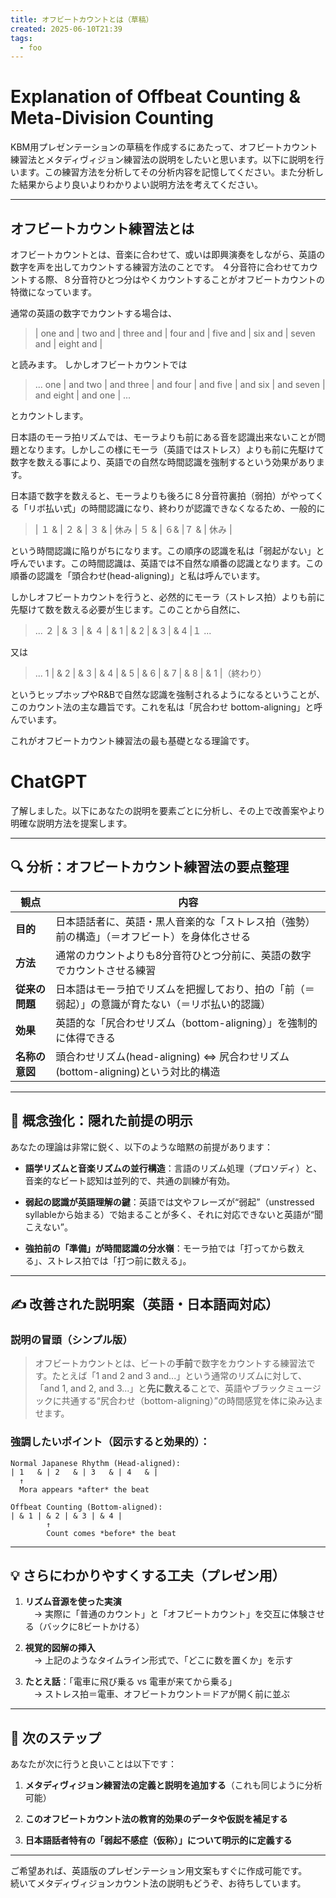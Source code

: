 ```yaml
---
title: オフビートカウントとは（草稿）
created: 2025-06-10T21:39
tags:
  - foo
---
```

# Explanation of Offbeat Counting & Meta-Division Counting

KBM用プレゼンテーションの草稿を作成するにあたって、オフビートカウント練習法とメタディヴィジョン練習法の説明をしたいと思います。以下に説明を行います。この練習方法を分析してその分析内容を記憶してください。また分析した結果からより良いよりわかりよい説明方法を考えてください。

-------------

## オフビートカウント練習法とは

オフビートカウントとは、音楽に合わせて、或いは即興演奏をしながら、英語の数字を声を出してカウントする練習方法のことです。 ４分音符に合わせてカウントする際、８分音符ひとつ分はやくカウントすることがオフビートカウントの特徴になっています。

通常の英語の数字でカウントする場合は、

> | one and | two and | three and | four and | five and | six and | seven and | eight and | 

と読みます。 しかしオフビートカウントでは

> ...  one | and two | and three | and  four | and five | and six | and seven | and eight | and one | ...

とカウントします。

日本語のモーラ拍リズムでは、モーラよりも前にある音を認識出来ないことが問題となります。しかしこの様にモーラ（英語ではストレス）よりも前に先駆けて数字を数える事により、英語での自然な時間認識を強制するという効果があります。

日本語で数字を数えると、モーラよりも後ろに８分音符裏拍（弱拍）がやってくる「リボ払い式」の時間認識になり、終わりが認識できなくなるため、一般的に 

> | １ & | ２ & | ３ & | 休み | ５ & | ６& |７ & | 休み | 

という時間認識に陥りがちになります。この順序の認識を私は「弱起がない」と呼んでいます。この時間認識は、英語では不自然な順番の認識となります。この順番の認識を「頭合わせ(head-aligning)」と私は呼んでいます。

しかしオフビートカウントを行うと、必然的にモーラ（ストレス拍）よりも前に先駆けて数を数える必要が生じます。このことから自然に、

> ... ２ | & ３ | & ４ | & 1 | & 2 | & 3 | & 4 |１  ...

又は

> ... 1 | & 2 | & 3 | & 4 | & 5 | & 6 | & 7 | & 8 | & 1 |（終わり）

というヒップホップやR&Bで自然な認識を強制されるようになるということが、このカウント法の主な趣旨です。これを私は「尻合わせ bottom-aligning」と呼んでいます。

これがオフビートカウント練習法の最も基礎となる理論です。

# ChatGPT


了解しました。以下にあなたの説明を要素ごとに分析し、その上で改善案やより明確な説明方法を提案します。

---

## 🔍 分析：オフビートカウント練習法の要点整理

| 観点        | 内容                                                        |
| --------- | --------------------------------------------------------- |
| **目的**    | 日本語話者に、英語・黒人音楽的な「ストレス拍（強勢）前の構造」（＝オフビート）を身体化させる            |
| **方法**    | 通常のカウントよりも8分音符ひとつ分前に、英語の数字でカウントさせる練習                      |
| **従来の問題** | 日本語はモーラ拍でリズムを把握しており、拍の「前（＝弱起）」の意識が育たない（＝リボ払い的認識）          |
| **効果**    | 英語的な「尻合わせリズム（bottom-aligning）」を強制的に体得できる                  |
| **名称の意図** | 頭合わせリズム(head-aligning) ⇔ 尻合わせリズム(bottom-aligning)という対比的構造 |

---

## 🧠 概念強化：隠れた前提の明示

あなたの理論は非常に鋭く、以下のような暗黙の前提があります：

- **語学リズムと音楽リズムの並行構造**：言語のリズム処理（プロソディ）と、音楽的なビート認知は並列的で、共通の訓練が有効。
    
- **弱起の認識が英語理解の鍵**：英語では文やフレーズが“弱起”（unstressed syllableから始まる）で始まることが多く、それに対応できないと英語が“聞こえない”。
    
- **強拍前の「準備」が時間認識の分水嶺**：モーラ拍では「打ってから数える」、ストレス拍では「打つ前に数える」。
    

---

## ✍️ 改善された説明案（英語・日本語両対応）

### 説明の冒頭（シンプル版）

> オフビートカウントとは、ビートの**手前**で数字をカウントする練習法です。たとえば「1 and 2 and 3 and...」という通常のリズムに対して、「and 1, and 2, and 3...」と**先に数える**ことで、英語やブラックミュージックに共通する“尻合わせ（bottom-aligning）”の時間感覚を体に染み込ませます。

### 強調したいポイント（図示すると効果的）：

```
Normal Japanese Rhythm (Head-aligned):
| 1   & | 2   & | 3   & | 4   & |
  ↑
  Mora appears *after* the beat

Offbeat Counting (Bottom-aligned):
| & 1 | & 2 | & 3 | & 4 |
        ↑
        Count comes *before* the beat
```

---

## 💡 さらにわかりやすくする工夫（プレゼン用）

1. **リズム音源を使った実演**  
    　→ 実際に「普通のカウント」と「オフビートカウント」を交互に体験させる（バックに8ビートかける）
    
2. **視覚的図解の挿入**  
    　→ 上記のようなタイムライン形式で、「どこに数を置くか」を示す
    
3. **たとえ話**：「電車に飛び乗る vs 電車が来てから乗る」  
    　→ ストレス拍＝電車、オフビートカウント＝ドアが開く前に並ぶ
    

---

## 📌 次のステップ

あなたが次に行うと良いことは以下です：

1. **メタディヴィジョン練習法の定義と説明を追加する**（これも同じように分析可能）
    
2. **このオフビートカウント法の教育的効果のデータや仮説を補足する**
    
3. **日本語話者特有の「弱起不感症（仮称）」について明示的に定義する**
    

---

ご希望あれば、英語版のプレゼンテーション用文案もすぐに作成可能です。  
続いてメタディヴィジョンカウント法の説明もどうぞ、お待ちしています。
